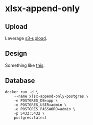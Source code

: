 # xlsx-append-only

## Upload

Leverage [s3-upload](https://next-s3-upload.codingvalue.com/).

## Design

Something like [this](https://thirdweb.com/).

## Database

```
docker run -d \
    --name xlsx-append-only-postgres \
    -e POSTGRES_DB=app \
    -e POSTGRES_USER=admin \
    -e POSTGRES_PASSWORD=admin \
    -p 5432:5432 \
    postgres:latest
```
